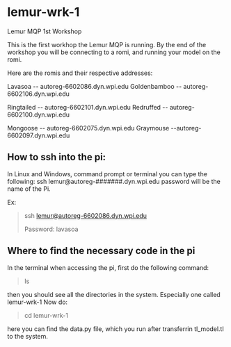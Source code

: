 # lemur-wrk-1
Lemur MQP 1st Workshop

This is the first workhop the Lemur MQP is running. By the end of the workshop you will be connecting to a romi, and running your model on the romi.

Here are the romis and their respective addresses:

Lavasoa -- autoreg-6602086.dyn.wpi.edu
Goldenbamboo -- autoreg-6602106.dyn.wpi.edu

Ringtailed -- autoreg-6602101.dyn.wpi.edu
Redruffed -- autoreg-6602100.dyn.wpi.edu

Mongoose -- autoreg-6602075.dyn.wpi.edu
Graymouse --autoreg-6602097.dyn.wpi.edu


## How to ssh into the pi:

In Linux and Windows, command prompt or terminal you can type the following:
ssh lemur@autoreg-#######.dyn.wpi.edu
password will be the name of the Pi.

Ex:
> ssh lemur@autoreg-6602086.dyn.wpi.edu
>
> Password: lavasoa


## Where to find the necessary code in the pi

In the terminal when accessing the pi, first do the following command:
> ls

then you should see all the directories in the system. Especially one called lemur-wrk-1
Now do:
> cd lemur-wrk-1

here you can find the data.py file, which you run after transferrin tl_model.tl to the system.
